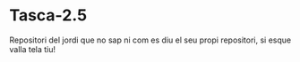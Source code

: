 # Tasca-2.5
Repositori del jordi que no sap ni com es diu el seu propi repositori, si esque valla tela tiu!
